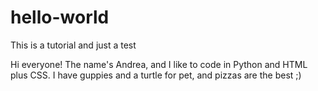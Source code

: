 # hello-world
This is a tutorial and just a test

Hi everyone!
The name's Andrea, and I like to code in Python and HTML plus CSS.
I have guppies and a turtle for pet, and pizzas are the best ;)
